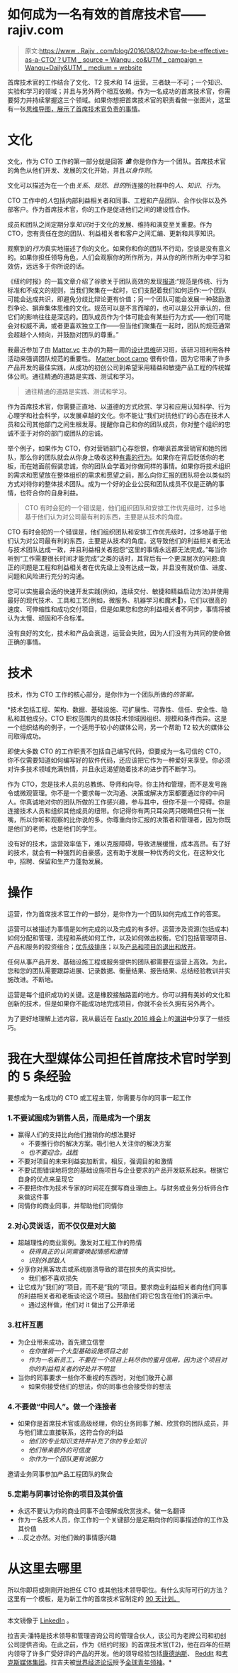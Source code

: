 # 如何成为一名有效的首席技术官——rajiv.com

> 原文:[https://www . Rajiv . com/blog/2016/08/02/how-to-be-effective-as-a-CTO/？UTM _ source = Wanqu . co&UTM _ campaign = Wanqu+Daily&UTM _ medium = website](https://www.rajiv.com/blog/2016/08/02/how-to-be-effective-as-a-cto/?utm_source=wanqu.co&utm_campaign=Wanqu+Daily&utm_medium=website)

首席技术官的工作结合了文化、T2 技术和 T4 运营。三者缺一不可；一个知识、实验和学习的领域；并且与另外两个相互依赖。作为一名成功的首席技术官，你需要努力并持续掌握这三个领域。如果你想把首席技术官的职责看做一张图片，这里有一张[思维导图，展示了首席技术官负责的事情](https://www.rajiv.com/blog/2015/01/27/cto-mind-map-culture-technology-operations/)。

# 文化

文化，作为 CTO 工作的第一部分就是回答 ***谁*** 你是你作为一个团队。首席技术官的角色从他们开发、发展的文化开始，并且*以身作则*。

文化可以描述为在一个由*关系*、*规范*、*目的*所连接的社群中的*人*、*知识*、*行为*。

CTO 工作中的*人*包括内部利益相关者和同事、工程和产品团队、合作伙伴以及外部客户。作为首席技术官，你的工作是促进他们之间的建设性合作。

成员和团队之间定期分享*知识*对于文化的发展、维持和演变至关重要。作为 CTO，您有责任在您的团队、利益相关者和客户之间汇编、更新和共享知识。

观察到的*行为*真实地描述了你的文化。如果你和你的团队不行动，空谈是没有意义的。如果你担任领导角色，人们会观察你的所作所为，并从你的所作所为中学习和效仿，远远多于你所说的话。

《纽约时报》的一篇文章介绍了谷歌关于团队高效的发现[报道](http://www.nytimes.com/2016/02/28/magazine/what-google-learned-from-its-quest-to-build-the-perfect-team.html?_r=0):“规范是传统、行为标准和不成文的规则，当我们聚集在一起时，它们支配着我们如何运作:一个团队可能会达成共识，即避免分歧比辩论更有价值；另一个团队可能会发展一种鼓励激烈争论、摒弃集体思维的文化。规范可以是不言而喻的，也可以是公开承认的，但它们的影响往往是深远的。团队成员作为个体可能会有某些行为方式——他们可能会对权威不满，或者更喜欢独立工作——但当他们聚集在一起时，团队的规范通常会超越个人倾向，并鼓励对团队的尊重。”

我最近参加了由 [Matter.vc](http://matter.vc/) 主办的为期一周的[设计思维](https://en.wikipedia.org/wiki/Design_thinking)研习班，该研习班利用各种活动来强调团队规范的重要性。 [Matter boot camp](http://matter.vc/program/) 很有价值，因为它带来了许多产品开发的最佳实践，从成功的初创公司到希望采用精益和敏捷产品工程的传统媒体公司。通往精通的道路是实践、测试和学习。

> 通往精通的道路是实践、测试和学习。

作为首席技术官，你需要正直地、以道德的方式欣赏、学习和应用认知科学、行为心理学和社会科学，以发展卓越的文化。你不能让“我们对抗他们”的心态在技术人员和公司其他部门之间生根发芽。提醒你自己和你的团队成员，你对整个组织的忠诚不亚于对你的部门或团队的忠诚。

举个例子，如果作为 CTO，你对营销部门心存怨恨，你嘲讽首席营销官和她的团队，那么你的团队就会从你身上吸收这种[有毒的行为](http://www.rajiv.com/blog/2013/06/08/ray-dalio-randall-munroe-and-i-think-alike/)。如果你在背后贬低你的老板，而在她面前假装忠诚，你的团队会学着对你做同样的事情。如果你将技术组织的需求和愿望放在整体组织的需求和愿望之前，那么向你汇报的团队将会以类似的方式对待你的整体技术团队。成为一个好的企业公民和团队成员不仅是正确的事情，也符合你的自身利益。

> CTO 有时会犯的一个错误是，他们组织团队和安排工作优先级时，过多地基于他们认为对公司最有利的东西，主要是从技术的角度。

CTO 有时会犯的一个错误是，他们组织团队和安排工作优先级时，过多地基于他们认为对公司最有利的东西，主要是从技术的角度。这导致他们的利益相关者无法与技术团队达成一致，并且利益相关者抱怨“这里的事情永远都无法完成。”每当你听到“工作需要很长时间才能完成”之类的话时，其背后有一个更深层次的问题:真正的问题是工程和利益相关者在优先级上没有达成一致，并且没有就价值、进度、问题和风险进行充分的沟通。

您可以实施最合适的快速开发实践(例如，连续交付、敏捷和精益启动方法)并使用最好的现代技术、工具和工艺(例如，微服务、机器学习和魔术🙂)，它们以很高的速度、可伸缩性和成功交付项目，但是如果您和您的利益相关者不同步，事情将被认为太慢、顽固和不合标准。

没有良好的文化，技术和产品会衰退，运营会失败，因为人们没有为共同的使命做正确的事情。

# 技术

技术，作为 CTO 工作的核心部分，是你作为一个团队所做的*的答案。*

 *技术包括工程、架构、数据、基础设施、可扩展性、可靠性、信任、安全性、隐私和其他成分。CTO 职权范围内的具体技术领域因组织、规模和条件而异。这是一个组织结构的例子，一个适用于较小的媒体公司，另一个帮助 T2 较大的媒体公司取得成功。

即使大多数 CTO 的工作职责不包括自己编写代码，但要成为一名可信的 CTO，你不仅需要知道如何编写好的软件代码，还应该把它作为一种爱好来享受。你必须对许多技术领域充满热情，并且永远渴望随着技术的进步而不断学习。

作为 CTO，您是技术人员的总教练、导师和向导。你主持和管理，而不是发号施令或微观管理。你不是一个要求每一次沟通、决策或解决方案都要通过你的中间人。你真诚地对你的团队所做的工作感兴趣，参与其中，但你不是一个障碍。你是连接技术人员和组织其他成员的纽带。你记得你有两只耳朵两只眼睛但只有一张嘴，所以你听和观察的比你说的多。你尊重向你汇报的决策者和管理者，因为你既是他们的老师，也是他们的学生。

没有好的技术，运营效率低下，难以克服障碍，导致进展缓慢，成本高昂。有了好的技术，就会有一种强烈的自豪感，这有助于发展一种优秀的文化，在这种文化中，招聘、保留和生产力蓬勃发展。

# 操作

运营，作为首席技术官工作的一部分，是你作为一个团队如何完成工作的答案。

运营可以被描述为事情是如何完成的以及完成的有多好。运营涉及资源(包括成本)如何分配和管理，流程和系统如何工作，以及如何做出权衡。它们包括管理项目、产品和服务的投资组合；[优先级排序](https://www.rajiv.com/blog/2015/04/10/reasons-technology-engineering-teams-should-work-on-projects/)；以及[产品和项目的退出和放开](http://www.rajiv.com/blog/2010/10/05/trinity-method/)。

任何从事产品开发、基础设施工程或服务提供的团队都需要在运营上高效。为此，您和您的团队需要跟踪进展、记录数据、衡量结果、报告结果、总结经验教训并实施改进。不断地。

运营是每个组织成功的关键。这是橡胶接触路面的地方。你可以拥有美妙的文化和创新的技术，但是如果你不能成功地完成项目，你就不会长久拥有另外两个。

为了更好地理解上述内容，我从最近在 [Fastly 2016 峰会](https://www.fastly.com/altitude/)上的[演讲](http://www.shinyredphoto.com/2016/Rajiv/n-8DqT7h)中分享了一些技巧。

# 我在大型媒体公司担任首席技术官时学到的 5 条经验

要想成为一名成功的 CTO 或工程主管，你需要与你的同事一起工作

### 1.不要试图成为销售人员，而是成为一个朋友

*   赢得人们的支持比向他们推销你的想法要好
    *   不要推行你的解决方案。吸引他人关注你的解决方案
    *   *也不要迎合。战胜*
*   不要对项目的未来利益妄加断言。相反，强调目的和激情
*   不要试图错误地将您的基础设施项目与企业要求的产品开发联系起来。根据它自身的优点来呈现它
*   不要把你作为技术专家的时间花在撰写商业理由上。与财务或业务分析师合作来做这件事
*   同情你的商业同事，并帮助他们同情你

### 2.对心灵说话，而不仅仅是对大脑

*   超越理性的商业案例。激发对工程工作的热情
    *   *获得真正的认同需要唤起情感和激情*
    *   *识别外部敌人*
*   分享你对黑客攻击或系统崩溃导致的潜在损失的真实担忧。
    *   我们都不喜欢损失
*   让它成为“我们的”项目，而不是“我的”项目。要求商业利益相关者向他们同事的利益相关者和老板谈论这个项目。鼓励他们将它包含在他们的演示中。
    *   通过这样做，他们对 it 做出了公开承诺

### 3.杠杆互惠

*   为企业带来成功，首先建立信誉
    *   *在你推销一个大型基础设施项目之前*
    *   *作为一名新员工，不要在一个项目上耗尽你的蜜月信用，因为这个项目对你的利益相关者的好处并不明显*
*   当你的同事要求一些你不重视的东西时，对他们敞开心扉
    *   如果你接受他们的想法，你的同事也会接受你的想法

### 4.不要做“中间人”。做一个连接者

*   如果你是首席技术官或高级经理，你的业务同事了解、欣赏你的团队成员，并与他们建立直接联系，这符合你的利益
    *   *他们的专业知识支持并补充了你的专业知识*
    *   *他们带来额外的可信度*
    *   *你作为一个团队更有说服力*

邀请业务同事参加产品工程团队的聚会

### 5.定期与同事讨论你的项目及其价值

*   永远不要认为你的商业同事不会理解或欣赏技术。做一名翻译
*   作为一名技术人员，你工作的一个关键部分是定期向你的同事描述你的工作及其价值
*   …反之亦然。对他们做的事情感兴趣

# 从这里去哪里

所以你即将或刚刚开始担任 CTO 或其他技术领导职位。有什么实际可行的方法？这里有一个模板，是为新工作的首席技术官制定的 [90 天计划。](https://www.rajiv.com/blog/2016/04/19/90-day-plan-for-a-cto-in-a-new-job/)

* * *

本文镜像于 [LinkedIn](https://www.linkedin.com/pulse/how-effective-cto-rajiv-pant) 。

拉吉夫·潘特是技术领导和管理咨询公司的管理合伙人，该公司为老牌公司和初创公司提供咨询。在此之前，作为《纽约时报》的首席技术官(T2)，他在四年的任期内领导了许多广受好评的产品的开发。他的领导经验包括[康德纳斯](http://creativity.condenast.com/)、 [Reddit](https://www.reddit.com/) 和[考克斯媒体集团](http://www.coxmediagroup.com/)。拉吉夫被[世界经济论坛](http://www.weforum.org/)授予[全球青年领袖](http://forumblog.org/2014/03/changing-face-leadership/)。*